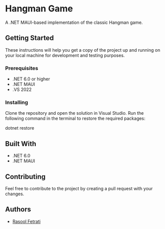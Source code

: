 # Hangman Game
A .NET MAUI-based implementation of the classic Hangman game.

## Getting Started
These instructions will help you get a copy of the project up and running on your local machine for development and testing purposes.

### Prerequisites
- .NET 6.0 or higher
- .NET MAUI
- .VS 2022

### Installing
Clone the repository and open the solution in Visual Studio. 
Run the following command in the terminal to restore the required packages:

dotnet restore

## Built With
- .NET 6.0
- .NET MAUI

## Contributing
Feel free to contribute to the project by creating a pull request with your changes.

## Authors
- [Rasool Fetrati ](https://github.com/rasoolfetrati)


